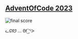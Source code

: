 ## [AdventOfCode 2023](https://adventofcode.com/2023/)

![final score](https://github.com/nmcb/aoc2023/blob/main/doc/img/score.png?raw=true)

ᓚᘏᗢ ... ᘛ⁐̤ᕐᐷ
